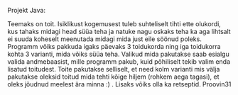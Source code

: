 Projekt Java:

Teemaks on toit.
Isiklikust kogemusest tuleb suhteliselt tihti ette olukordi, kus tahaks midagi head süüa teha ja natuke nagu oskaks teha ka aga lihtsalt ei suuda koheselt 
meenutada midagi mida just eile söönud poleks. Programm võiks pakkuda igaks päevaks 3 toidukorda ning iga toidukorra kohta 3 varianti, mida võiks süüa teha. 
Valikud mida pakutakse saab esialgu valida andmebaasist, mille programm pakub, kuid põhiliselt tekib valim enda lisatud toitudest. Toite pakutakse selliselt, 
et need kolm varianti mis välja pakutakse oleksid toitud mida tehti kõige hiljem (rohkem aega tagasi), et oleks jõudnud meelest ära minna :) .
Lisaks võiks olla ka retseptid. Proovin31

